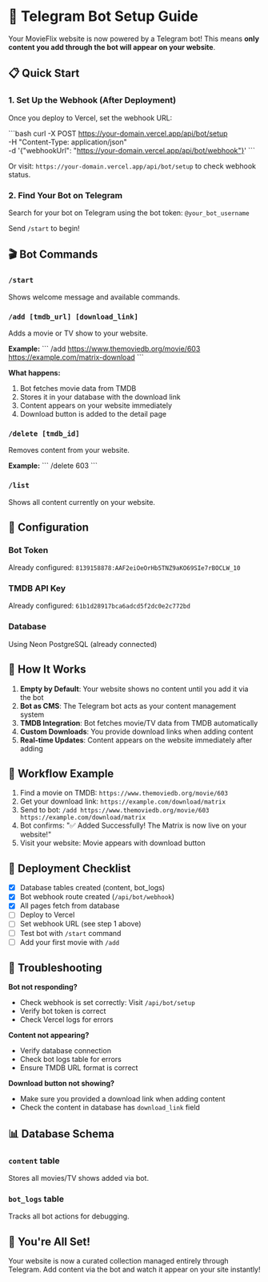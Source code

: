 # 🤖 Telegram Bot Setup Guide

Your MovieFlix website is now powered by a Telegram bot! This means **only content you add through the bot will appear on your website**.

## 📋 Quick Start

### 1. Set Up the Webhook (After Deployment)

Once you deploy to Vercel, set the webhook URL:

\`\`\`bash
curl -X POST https://your-domain.vercel.app/api/bot/setup \
  -H "Content-Type: application/json" \
  -d '{"webhookUrl": "https://your-domain.vercel.app/api/bot/webhook"}'
\`\`\`

Or visit: `https://your-domain.vercel.app/api/bot/setup` to check webhook status.

### 2. Find Your Bot on Telegram

Search for your bot on Telegram using the bot token: `@your_bot_username`

Send `/start` to begin!

## 🎬 Bot Commands

### `/start`
Shows welcome message and available commands.

### `/add [tmdb_url] [download_link]`
Adds a movie or TV show to your website.

**Example:**
\`\`\`
/add https://www.themoviedb.org/movie/603 https://example.com/matrix-download
\`\`\`

**What happens:**
1. Bot fetches movie data from TMDB
2. Stores it in your database with the download link
3. Content appears on your website immediately
4. Download button is added to the detail page

### `/delete [tmdb_id]`
Removes content from your website.

**Example:**
\`\`\`
/delete 603
\`\`\`

### `/list`
Shows all content currently on your website.

## 🔧 Configuration

### Bot Token
Already configured: `8139158878:AAF2eiOeOrHb5TNZ9aKO69SIe7rBOCLW_10`

### TMDB API Key
Already configured: `61b1d28917bca6adcd5f2dc0e2c772bd`

### Database
Using Neon PostgreSQL (already connected)

## 📝 How It Works

1. **Empty by Default**: Your website shows no content until you add it via the bot
2. **Bot as CMS**: The Telegram bot acts as your content management system
3. **TMDB Integration**: Bot fetches movie/TV data from TMDB automatically
4. **Custom Downloads**: You provide download links when adding content
5. **Real-time Updates**: Content appears on the website immediately after adding

## 🎯 Workflow Example

1. Find a movie on TMDB: `https://www.themoviedb.org/movie/603`
2. Get your download link: `https://example.com/download/matrix`
3. Send to bot: `/add https://www.themoviedb.org/movie/603 https://example.com/download/matrix`
4. Bot confirms: "✅ Added Successfully! The Matrix is now live on your website!"
5. Visit your website: Movie appears with download button

## 🚀 Deployment Checklist

- [x] Database tables created (content, bot_logs)
- [x] Bot webhook route created (`/api/bot/webhook`)
- [x] All pages fetch from database
- [ ] Deploy to Vercel
- [ ] Set webhook URL (see step 1 above)
- [ ] Test bot with `/start` command
- [ ] Add your first movie with `/add`

## 🐛 Troubleshooting

**Bot not responding?**
- Check webhook is set correctly: Visit `/api/bot/setup`
- Verify bot token is correct
- Check Vercel logs for errors

**Content not appearing?**
- Verify database connection
- Check bot logs table for errors
- Ensure TMDB URL format is correct

**Download button not showing?**
- Make sure you provided a download link when adding content
- Check the content in database has `download_link` field

## 📊 Database Schema

### `content` table
Stores all movies/TV shows added via bot.

### `bot_logs` table
Tracks all bot actions for debugging.

## 🎉 You're All Set!

Your website is now a curated collection managed entirely through Telegram. Add content via the bot and watch it appear on your site instantly!

